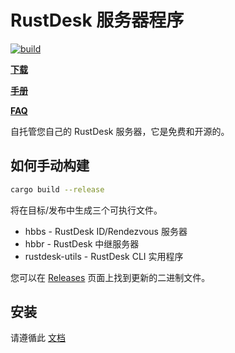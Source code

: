 # RustDesk 服务器程序

[![build](https://github.com/YuZhiYuanDev/RustdeskServer/actions/workflows/build.yaml/badge.svg)](https://github.com/YuZhiYuanDev/RustdeskServer/actions/workflows/build.yaml)

[**下载**](https://github.com/YuZhiYuanDev/RustdeskServer/releases)

[**手册**](https://rustdesk.com/docs/cn/self-host/)

[**FAQ**](https://github.com/YuZhiYuanDev/RustdeskServer/wiki/FAQ)

自托管您自己的 RustDesk 服务器，它是免费和开源的。

## 如何手动构建

```bash
cargo build --release
```

将在目标/发布中生成三个可执行文件。

- hbbs - RustDesk ID/Rendezvous 服务器
- hbbr - RustDesk 中继服务器
- rustdesk-utils - RustDesk CLI 实用程序

您可以在 [Releases](https://github.com/YuZhiYuanDev/RustdeskServer/releases) 页面上找到更新的二进制文件。

## 安装

请遵循此 [文档](https://rustdesk.com/docs/cn/self-host/rustdesk-server-oss/)

